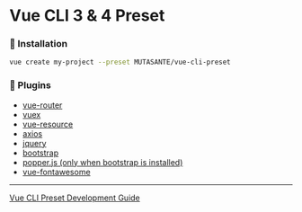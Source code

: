 # Vue CLI 3 & 4 Preset

### 🎉 Installation

```bash
vue create my-project --preset MUTASANTE/vue-cli-preset
```

### 🔌 Plugins
- [vue-router](https://github.com/vuejs/vue-router)
- [vuex](https://github.com/vuejs/vuex)
- [vue-resource](https://github.com/pagekit/vue-resource)
- [axios](https://github.com/axios/axios)
- [jquery](https://github.com/jquery/jquery)
- [bootstrap](https://github.com/twbs/bootstrap)
- [popper.js (only when bootstrap is installed)](https://github.com/FezVrasta/popper.js/)
- [vue-fontawesome](https://github.com/FortAwesome/vue-fontawesome)

<hr>

[Vue CLI Preset Development Guide](https://cli.vuejs.org/dev-guide/plugin-dev.html#generator)
